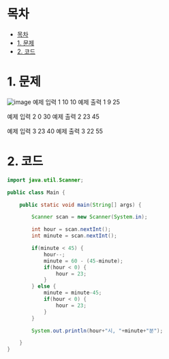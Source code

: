 
# 목차
- [목차](#목차)
- [1. 문제](#1-문제)
- [2. 코드](#2-코드)

# 1. 문제

![image](https://user-images.githubusercontent.com/83202193/131931939-6176fbb6-f0a0-47a3-b4af-aeb2c1dd61e8.png)
예제 입력 1
10 10
예제 출력 1 
9 25

예제 입력 2 
0 30
예제 출력 2 
23 45

예제 입력 3 
23 40
예제 출력 3 
22 55

# 2. 코드
```java
import java.util.Scanner;

public class Main {

    public static void main(String[] args) {

        Scanner scan = new Scanner(System.in);

        int hour = scan.nextInt();
        int minute = scan.nextInt();

        if(minute < 45) {
            hour--;
            minute = 60 - (45-minute);
            if(hour < 0) {
                hour = 23;
            }
        } else {
            minute = minute-45;
            if(hour < 0) {
                hour = 23;
            }
        }

        System.out.println(hour+"시, "+minute+"분");

    }
}


```
